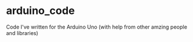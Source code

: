 # arduino_code
Code I've written for the Arduino Uno (with help from other amzing people and libraries)
